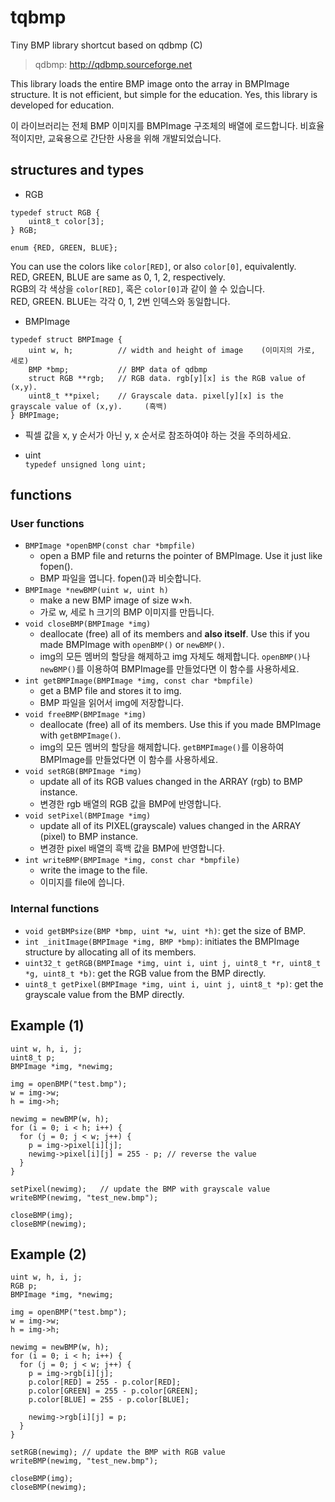 # tqbmp
Tiny BMP library shortcut based on qdbmp (C)
> qdbmp: http://qdbmp.sourceforge.net

This library loads the entire BMP image onto the array in BMPImage structure. It is not efficient, but simple for the education. Yes, this library is developed for education.

이 라이브러리는 전체 BMP 이미지를 BMPImage 구조체의 배열에 로드합니다. 비효율적이지만, 교육용으로 간단한 사용을 위해 개발되었습니다.

## structures and types
 * RGB  
```
typedef struct RGB {
    uint8_t color[3];
} RGB;

enum {RED, GREEN, BLUE};
```

You can use the colors like `color[RED]`, or also `color[0]`, equivalently.  
RED, GREEN, BLUE are same as 0, 1, 2, respectively.  
RGB의 각 색상을 `color[RED]`, 혹은 `color[0]`과 같이 쓸 수 있습니다.  
RED, GREEN. BLUE는 각각 0, 1, 2번 인덱스와 동일합니다.
	
 * BMPImage  
```
typedef struct BMPImage {
    uint w, h;			// width and height of image	(이미지의 가로, 세로) 
    BMP *bmp;			// BMP data of qdbmp  
    struct RGB **rgb;	// RGB data. rgb[y][x] is the RGB value of (x,y). 
    uint8_t **pixel;	// Grayscale data. pixel[y][x] is the grayscale value of (x,y). 	(흑백)
} BMPImage;
```
  * 픽셀 값을 x, y 순서가 아닌 y, x 순서로 참조하여야 하는 것을 주의하세요.

 * uint  
`typedef unsigned long uint;` 
	

## functions
### User functions
 * `BMPImage *openBMP(const char *bmpfile)`
   * open a BMP file and returns the pointer of BMPImage. Use it just like fopen(). 
   * BMP 파일을 엽니다. fopen()과 비슷합니다.
 * `BMPImage *newBMP(uint w, uint h)`
   * make a new BMP image of size w×h.
   * 가로 w, 세로 h 크기의 BMP 이미지를 만듭니다.
 * `void closeBMP(BMPImage *img)`
   * deallocate (free) all of its members and **also itself**. Use this if you made BMPImage with `openBMP()` or `newBMP()`.
   * img의 모든 멤버의 할당을 해제하고 img 자체도 해제합니다. `openBMP()`나 `newBMP()`를 이용하여 BMPImage를 만들었다면 이 함수를 사용하세요.
 * `int getBMPImage(BMPImage *img, const char *bmpfile)`
   * get a BMP file and stores it to img.
   * BMP 파일을 읽어서 img에 저장합니다.
 * `void freeBMP(BMPImage *img)`
   * deallocate (free) all of its members. Use this if you made BMPImage with `getBMPImage()`.
   * img의 모든 멤버의 할당을 해제합니다. `getBMPImage()`를 이용하여 BMPImage를 만들었다면 이 함수를 사용하세요.
 * `void setRGB(BMPImage *img)`
   * update all of its RGB values changed in the ARRAY (rgb) to BMP instance.
   * 변경한 rgb 배열의 RGB 값을 BMP에 반영합니다.
 * `void setPixel(BMPImage *img)`
   * update all of its PIXEL(grayscale) values changed in the ARRAY (pixel) to BMP instance.
   * 변경한 pixel 배열의 흑백 값을 BMP에 반영합니다.
 * `int writeBMP(BMPImage *img, const char *bmpfile)`
   * write the image to the file.
   * 이미지를 file에 씁니다.

### Internal functions
 * `void getBMPsize(BMP *bmp, uint *w, uint *h)`: get the size of BMP.
 * `int _initImage(BMPImage *img, BMP *bmp)`: initiates the BMPImage structure by allocating all of its members.
 * `uint32_t getRGB(BMPImage *img, uint i, uint j, uint8_t *r, uint8_t *g, uint8_t *b)`: get the RGB value from the BMP directly.
 * `uint8_t getPixel(BMPImage *img, uint i, uint j, uint8_t *p)`: get the grayscale value from the BMP directly.
 
## Example (1)
```
uint w, h, i, j;
uint8_t p;
BMPImage *img, *newimg;

img = openBMP("test.bmp");
w = img->w;
h = img->h;

newimg = newBMP(w, h);
for (i = 0; i < h; i++) {
  for (j = 0; j < w; j++) {
    p = img->pixel[i][j];
    newimg->pixel[i][j] = 255 - p; // reverse the value
  }
}

setPixel(newimg);	// update the BMP with grayscale value
writeBMP(newimg, "test_new.bmp");

closeBMP(img);
closeBMP(newimg);
```

 
## Example (2)
```
uint w, h, i, j;
RGB p;
BMPImage *img, *newimg;

img = openBMP("test.bmp");
w = img->w;
h = img->h;

newimg = newBMP(w, h);
for (i = 0; i < h; i++) {
  for (j = 0; j < w; j++) {
    p = img->rgb[i][j];
	p.color[RED] = 255 - p.color[RED];
	p.color[GREEN] = 255 - p.color[GREEN];
	p.color[BLUE] = 255 - p.color[BLUE];
	
    newimg->rgb[i][j] = p;
  }
}

setRGB(newimg);	// update the BMP with RGB value
writeBMP(newimg, "test_new.bmp");

closeBMP(img);
closeBMP(newimg);
```
 
 
 